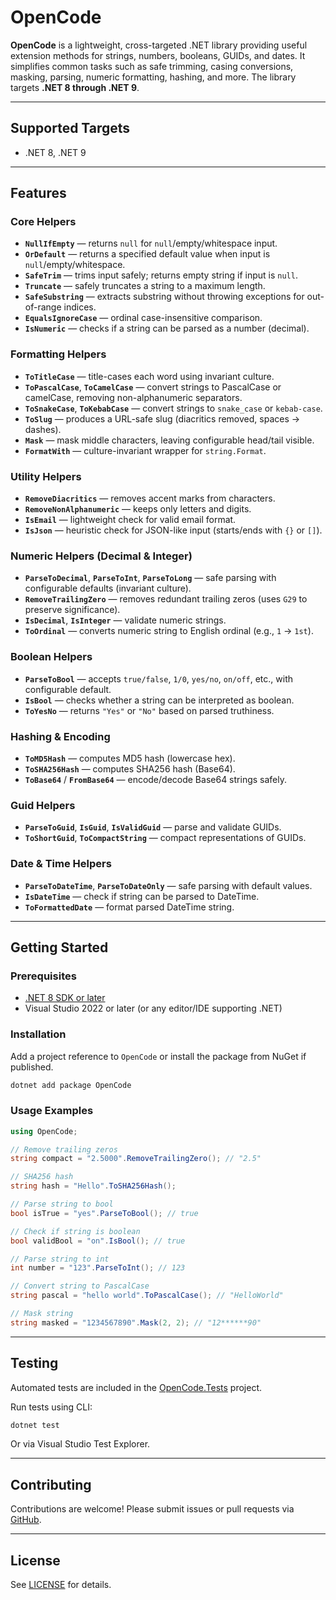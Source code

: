 ﻿# OpenCode

**OpenCode** is a lightweight, cross-targeted .NET library providing useful extension methods for strings, numbers, booleans, GUIDs, and dates. It simplifies common tasks such as safe trimming, casing conversions, masking, parsing, numeric formatting, hashing, and more. The library targets **.NET 8 through .NET 9**.

---

## Supported Targets

- .NET 8, .NET 9

---

## Features

### Core Helpers

- **`NullIfEmpty`** — returns `null` for `null`/empty/whitespace input.  
- **`OrDefault`** — returns a specified default value when input is `null`/empty/whitespace.  
- **`SafeTrim`** — trims input safely; returns empty string if input is `null`.  
- **`Truncate`** — safely truncates a string to a maximum length.  
- **`SafeSubstring`** — extracts substring without throwing exceptions for out-of-range indices.  
- **`EqualsIgnoreCase`** — ordinal case-insensitive comparison.  
- **`IsNumeric`** — checks if a string can be parsed as a number (decimal).  

### Formatting Helpers

- **`ToTitleCase`** — title-cases each word using invariant culture.  
- **`ToPascalCase`**, **`ToCamelCase`** — convert strings to PascalCase or camelCase, removing non-alphanumeric separators.  
- **`ToSnakeCase`**, **`ToKebabCase`** — convert strings to `snake_case` or `kebab-case`.  
- **`ToSlug`** — produces a URL-safe slug (diacritics removed, spaces → dashes).  
- **`Mask`** — mask middle characters, leaving configurable head/tail visible.  
- **`FormatWith`** — culture-invariant wrapper for `string.Format`.  

### Utility Helpers

- **`RemoveDiacritics`** — removes accent marks from characters.  
- **`RemoveNonAlphanumeric`** — keeps only letters and digits.  
- **`IsEmail`** — lightweight check for valid email format.  
- **`IsJson`** — heuristic check for JSON-like input (starts/ends with `{}` or `[]`).  

### Numeric Helpers (Decimal & Integer)

- **`ParseToDecimal`**, **`ParseToInt`**, **`ParseToLong`** — safe parsing with configurable defaults (invariant culture).  
- **`RemoveTrailingZero`** — removes redundant trailing zeros (uses `G29` to preserve significance).  
- **`IsDecimal`**, **`IsInteger`** — validate numeric strings.  
- **`ToOrdinal`** — converts numeric string to English ordinal (e.g., `1` → `1st`).  

### Boolean Helpers

- **`ParseToBool`** — accepts `true/false`, `1/0`, `yes/no`, `on/off`, etc., with configurable default.  
- **`IsBool`** — checks whether a string can be interpreted as boolean.  
- **`ToYesNo`** — returns `"Yes"` or `"No"` based on parsed truthiness.  

### Hashing & Encoding

- **`ToMD5Hash`** — computes MD5 hash (lowercase hex).  
- **`ToSHA256Hash`** — computes SHA256 hash (Base64).  
- **`ToBase64`** / **`FromBase64`** — encode/decode Base64 strings safely.  

### Guid Helpers

- **`ParseToGuid`**, **`IsGuid`**, **`IsValidGuid`** — parse and validate GUIDs.  
- **`ToShortGuid`**, **`ToCompactString`** — compact representations of GUIDs.  

### Date & Time Helpers

- **`ParseToDateTime`**, **`ParseToDateOnly`** — safe parsing with default values.  
- **`IsDateTime`** — check if string can be parsed to DateTime.  
- **`ToFormattedDate`** — format parsed DateTime string.  

---

## Getting Started

### Prerequisites

- [.NET 8 SDK or later](https://dotnet.microsoft.com/en-us/download/dotnet)  
- Visual Studio 2022 or later (or any editor/IDE supporting .NET)

### Installation

Add a project reference to `OpenCode` or install the package from NuGet if published.

```bash
dotnet add package OpenCode
```

### Usage Examples

```csharp
using OpenCode;

// Remove trailing zeros
string compact = "2.5000".RemoveTrailingZero(); // "2.5"

// SHA256 hash
string hash = "Hello".ToSHA256Hash();

// Parse string to bool
bool isTrue = "yes".ParseToBool(); // true

// Check if string is boolean
bool validBool = "on".IsBool(); // true

// Parse string to int
int number = "123".ParseToInt(); // 123

// Convert string to PascalCase
string pascal = "hello world".ToPascalCase(); // "HelloWorld"

// Mask string
string masked = "1234567890".Mask(2, 2); // "12******90"
```

---

## Testing

Automated tests are included in the [OpenCode.Tests](../OpenCode.Tests/README.md) project.  

Run tests using CLI:

```bash
dotnet test
```

Or via Visual Studio Test Explorer.

---

## Contributing

Contributions are welcome! Please submit issues or pull requests via [GitHub](https://github.com/NavneetHegde/OpenCode).

---

## License

See [LICENSE](../LICENSE) for details.

